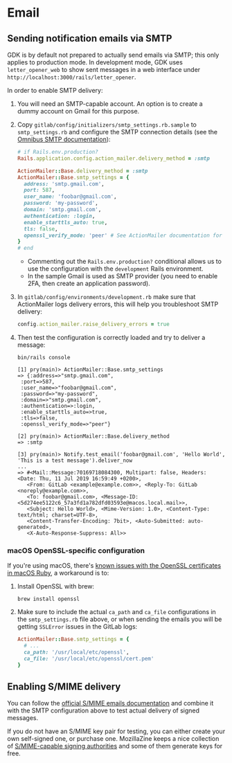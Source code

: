 # Email

## Sending notification emails via SMTP

GDK is by default not prepared to actually send emails via SMTP; this only
applies to production mode. In development mode, GDK uses `letter_opener_web`
to show sent messages in a web interface under
`http://localhost:3000/rails/letter_opener`.

In order to enable SMTP delivery:

1. You will need an SMTP-capable account. An option is to create a dummy account
   on Gmail for this purpose.
1. Copy `gitlab/config/initializers/smtp_settings.rb.sample` to `smtp_settings.rb`
   and configure the SMTP connection details (see the
   [Omnibus SMTP documentation](https://docs.gitlab.com/omnibus/settings/smtp.html)):

   ```ruby
   # if Rails.env.production?
   Rails.application.config.action_mailer.delivery_method = :smtp

   ActionMailer::Base.delivery_method = :smtp
   ActionMailer::Base.smtp_settings = {
     address: 'smtp.gmail.com',
     port: 587,
     user_name: 'foobar@gmail.com',
     password: 'my-password',
     domain: 'smtp.gmail.com',
     authentication: :login,
     enable_starttls_auto: true,
     tls: false,
     openssl_verify_mode: 'peer' # See ActionMailer documentation for other possible options,
   }
   # end
   ```

   - Commenting out the `Rails.env.production?` conditional allows us to use
     the configuration with the `development` Rails environment.
   - In the sample Gmail is used as SMTP provider (you need to enable 2FA, then
     create an application password).
1. In `gitlab/config/environments/development.rb` make sure that ActionMailer
   logs delivery errors, this will help you troubleshoot SMTP delivery:

   ```ruby
   config.action_mailer.raise_delivery_errors = true
   ```

1. Then test the configuration is correctly loaded and try to deliver a message:

   ```shell
   bin/rails console

   [1] pry(main)> ActionMailer::Base.smtp_settings
   => {:address=>"smtp.gmail.com",
    :port=>587,
    :user_name=>"foobar@gmail.com",
    :password=>"my-password",
    :domain=>"smtp.gmail.com",
    :authentication=>:login,
    :enable_starttls_auto=>true,
    :tls=>false,
    :openssl_verify_mode=>"peer"}

   [2] pry(main)> ActionMailer::Base.delivery_method
   => :smtp

   [3] pry(main)> Notify.test_email('foobar@gmail.com', 'Hello World', 'This is a test message').deliver_now
   ...
   => #<Mail::Message:70169718084300, Multipart: false, Headers: <Date: Thu, 11 Jul 2019 16:59:49 +0200>,
      <From: GitLab <example@example.com>>, <Reply-To: GitLab <noreply@example.com>>,
      <To: foobar@gmail.com>, <Message-ID: <5d274ee5122c6_57a3fd1a782dfd03593e@macos.local.mail>>,
      <Subject: Hello World>, <Mime-Version: 1.0>, <Content-Type: text/html; charset=UTF-8>,
      <Content-Transfer-Encoding: 7bit>, <Auto-Submitted: auto-generated>,
      <X-Auto-Response-Suppress: All>>
   ```

### macOS OpenSSL-specific configuration

If you're using macOS, there's
[known issues with the OpenSSL certificates in macOS Ruby](https://gitlab.com/gitlab-org/gitlab/issues/13914),
a workaround is to:

1. Install OpenSSL with brew:

   ```shell
   brew install openssl
   ```

1. Make sure to include the actual `ca_path` and `ca_file` configurations in the
   `smtp_settings.rb` file above, or when sending the emails you will be
   getting `SSLError` issues in the GitLab logs:

   ```ruby
   ActionMailer::Base.smtp_settings = {
     # ...
     ca_path: '/usr/local/etc/openssl',
     ca_file: '/usr/local/etc/openssl/cert.pem'
   }
   ```

## Enabling S/MIME delivery

You can follow the [official S/MIME emails documentation](https://docs.gitlab.com/ce/administration/smime_signing_email.html)
and combine it with the SMTP configuration above to test actual delivery of
signed messages.

If you do not have an S/MIME key pair for testing, you can either create your
own self-signed one, or purchase one. MozillaZine keeps a nice collection
of [S/MIME-capable signing authorities](http://kb.mozillazine.org/Getting_an_SMIME_certificate)
and some of them generate keys for free.

